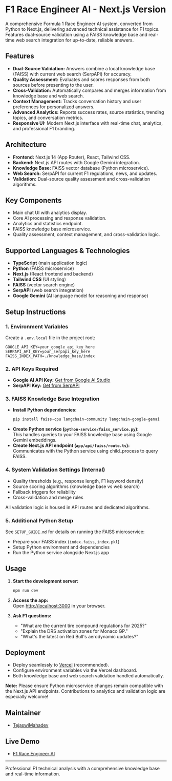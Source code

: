 # F1 Race Engineer AI - Next.js Version

A comprehensive Formula 1 Race Engineer AI system, converted from Python to Next.js, delivering advanced technical assistance for F1 topics. Features dual-source validation using a FAISS knowledge base and real-time web search integration for up-to-date, reliable answers.

## Features

- **Dual-Source Validation:** Answers combine a local knowledge base (FAISS) with current web search (SerpAPI) for accuracy.
- **Quality Assessment:** Evaluates and scores responses from both sources before presenting to the user.
- **Cross-Validation:** Automatically compares and merges information from knowledge base and web search.
- **Context Management:** Tracks conversation history and user preferences for personalized answers.
- **Advanced Analytics:** Reports success rates, source statistics, trending topics, and conversation metrics.
- **Responsive UI:** Modern Next.js interface with real-time chat, analytics, and professional F1 branding.

## Architecture

- **Frontend:** Next.js 14 (App Router), React, Tailwind CSS.
- **Backend:** Next.js API routes with Google Gemini integration.
- **Knowledge Base:** FAISS vector database (Python microservice).
- **Web Search:** SerpAPI for current F1 regulations, news, and updates.
- **Validation:** Dual-source quality assessment and cross-validation algorithms.

## Key Components

- Main chat UI with analytics display.
- Core AI processing and response validation.
- Analytics and statistics endpoint.
- FAISS knowledge base microservice.
- Quality assessment, context management, and cross-validation logic.

## Supported Languages & Technologies

- **TypeScript** (main application logic)
- **Python** (FAISS microservice)
- **Next.js** (React frontend and backend)
- **Tailwind CSS** (UI styling)
- **FAISS** (vector search engine)
- **SerpAPI** (web search integration)
- **Google Gemini** (AI language model for reasoning and response)

## Setup Instructions

### 1. Environment Variables

Create a `.env.local` file in the project root:
```env
GOOGLE_API_KEY=your_google_api_key_here
SERPAPI_API_KEY=your_serpapi_key_here
FAISS_INDEX_PATH=./knowledge_base/index
```

### 2. API Keys Required

- **Google AI API Key:** [Get from Google AI Studio](https://makersuite.google.com/app/apikey)
- **SerpAPI Key:** [Get from SerpAPI](https://serpapi.com/users/sign_up)

### 3. FAISS Knowledge Base Integration

- **Install Python dependencies:**
  ```bash
  pip install faiss-cpu langchain-community langchain-google-genai
  ```
- **Create Python service (`python-service/faiss_service.py`):**  
  This handles queries to your FAISS knowledge base using Google Gemini embeddings.
- **Create Next.js API endpoint (`app/api/faiss/route.ts`):**  
  Communicates with the Python service using child_process to query FAISS.

### 4. System Validation Settings (Internal)

- Quality thresholds (e.g., response length, F1 keyword density)
- Source scoring algorithms (knowledge base vs web search)
- Fallback triggers for reliability
- Cross-validation and merge rules

All validation logic is housed in API routes and dedicated algorithms.

### 5. Additional Python Setup

See `SETUP_GUIDE.md` for details on running the FAISS microservice:
- Prepare your FAISS index (`index.faiss`, `index.pkl`)
- Setup Python environment and dependencies
- Run the Python service alongside Next.js app

## Usage

1. **Start the development server:**
   ```bash
   npm run dev
   ```
2. **Access the app:**  
   Open [http://localhost:3000](http://localhost:3000) in your browser.

3. **Ask F1 questions:**  
   - "What are the current tire compound regulations for 2025?"
   - "Explain the DRS activation zones for Monaco GP."
   - "What's the latest on Red Bull's aerodynamic updates?"

## Deployment

- Deploy seamlessly to [Vercel](https://vercel.com) (recommended).
- Configure environment variables via the Vercel dashboard.
- Both knowledge base and web search validation handled automatically.


**Note:** Please ensure Python microservice changes remain compatible with the Next.js API endpoints. Contributions to analytics and validation logic are especially welcome!


## Maintainer

- [TejaswiMahadev](https://github.com/TejaswiMahadev)

## Live Demo

- [F1 Race Engineer AI](https://f1-race-engineer-ai.vercel.app)

---

Professional F1 technical analysis with a comprehensive knowledge base and real-time information.
